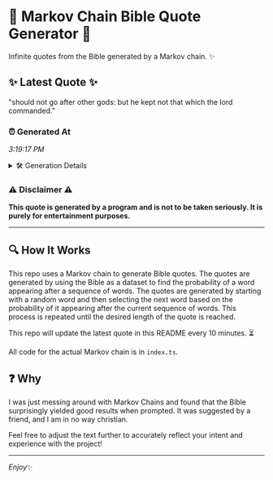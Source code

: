 # 📖 Markov Chain Bible Quote Generator 📖

Infinite quotes from the Bible generated by a Markov chain. ✨

## ✨ Latest Quote ✨
"should not go after other gods: but he kept not that which the lord commanded."

### ⏰ Generated At
*3:19:17 PM*

<details>
    <summary>🛠️ Generation Details</summary>
    <p>
        <strong>🌱 Seed:</strong> should<br>
        <strong>🔄 Iterations:</strong> 14<br>
        <strong>📜 Context History:</strong><br>[ should ]: not<br>[ should, not ]: go<br>[ should, not, go ]: after<br>[ should, not, go, after ]: other<br>[ should, not, go, after, other ]: gods:<br>[ should, not, go, after, other, gods: ]: but<br>[ not, go, after, other, gods:, but ]: he<br>[ go, after, other, gods:, but, he ]: kept<br>[ after, other, gods:, but, he, kept ]: not<br>[ other, gods:, but, he, kept, not ]: that<br>[ gods:, but, he, kept, not, that ]: which<br>[ but, he, kept, not, that, which ]: the<br>[ he, kept, not, that, which, the ]: lord<br>[ kept, not, that, which, the, lord ]: commanded.<br>
    </p>
</details>

### ⚠️ Disclaimer ⚠️
**This quote is generated by a program and is not to be taken seriously. It is purely for entertainment purposes.**

---

## 🔍 How It Works

This repo uses a Markov chain to generate Bible quotes. The quotes are generated by using the Bible as a dataset to find the probability of a word appearing after a sequence of words. The quotes are generated by starting with a random word and then selecting the next word based on the probability of it appearing after the current sequence of words. This process is repeated until the desired length of the quote is reached.

This repo will update the latest quote in this README every 10 minutes. ⏳

All code for the actual Markov chain is in `index.ts`.

## ❓ Why

I was just messing around with Markov Chains and found that the Bible surprisingly yielded good results when prompted. 
It was suggested by a friend, and I am in no way christian.

Feel free to adjust the text further to accurately reflect your intent and experience with the project!

---

*Enjoy*✨
